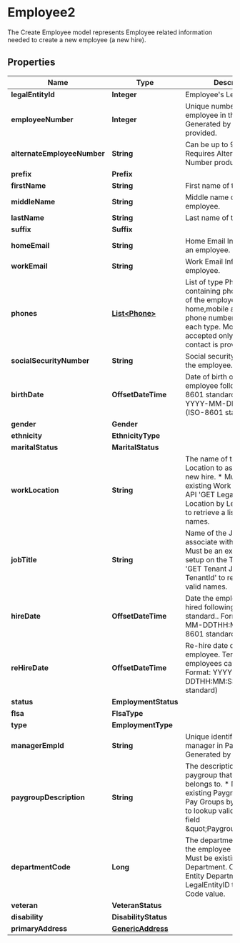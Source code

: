 

# Employee2

The Create Employee model represents Employee related information needed to create a new employee (a new hire).

## Properties

| Name | Type | Description | Notes |
|------------ | ------------- | ------------- | -------------|
|**legalEntityId** | **Integer** | Employee&#39;s LegalEntityId.              |  |
|**employeeNumber** | **Integer** | Unique number of the employee in the tenant. Generated by Paycor if not provided.              |  [optional] |
|**alternateEmployeeNumber** | **String** | Can be up to 9 characters, Requires Alternate Employee Number product offering. |  [optional] |
|**prefix** | **Prefix** |  |  [optional] |
|**firstName** | **String** | First name of the employee. |  |
|**middleName** | **String** | Middle name of the employee. |  [optional] |
|**lastName** | **String** | Last name of the employee. |  |
|**suffix** | **Suffix** |  |  [optional] |
|**homeEmail** | **String** | Home Email Information of an employee.              |  [optional] |
|**workEmail** | **String** | Work Email Information of an employee.              |  [optional] |
|**phones** | [**List&lt;Phone&gt;**](Phone.md) | List of type Phone containing phone numbers of the employee. Accepts home,mobile and work phone numbers, upto 1 of each type. Mobile phone is accepted only if home contact is provided.               |  [optional] |
|**socialSecurityNumber** | **String** | Social security number of the employee. |  [optional] |
|**birthDate** | **OffsetDateTime** | Date of birth of the employee following the ISO 8601 standard. Format: YYYY-MM-DDTHH:MM:SSZ  (ISO-8601 standard)  |  [optional] |
|**gender** | **Gender** |  |  [optional] |
|**ethnicity** | **EthnicityType** |  |  [optional] |
|**maritalStatus** | **MaritalStatus** |  |  [optional] |
|**workLocation** | **String** | The name of the Work Location to associate with new hire.  * Must be an existing Work Location. Use API &#39;GET Legal Entity Work Location by Legal Entity ID&#39; to retrieve a list of valid names.              |  [optional] |
|**jobTitle** | **String** | Name of the Job Title to associate with new hire.  * Must be an existing Job setup on the Tenant. Use API &#39;GET Tenant Job Titles by TenantId&#39; to retrieve a list of valid names.              |  [optional] |
|**hireDate** | **OffsetDateTime** | Date the employee was hired following the ISO 8601 standard.. Format: YYYY-MM-DDTHH:MM:SSZ  (ISO-8601 standard)               |  |
|**reHireDate** | **OffsetDateTime** | Re-hire date of the employee. Terminated employees can be rehired.  Format: YYYY-MM-DDTHH:MM:SSZ  (ISO-8601 standard)  |  [optional] |
|**status** | **EmploymentStatus** |  |  |
|**flsa** | **FlsaType** |  |  [optional] |
|**type** | **EmploymentType** |  |  [optional] |
|**managerEmpId** | **String** | Unique identifier of the manager in Paycor&#39;s system. Generated by Paycor. |  [optional] |
|**paygroupDescription** | **String** | The description of the paygroup that the employee belongs to.  * Must be existing Paygroup. Call GET Pay Groups by LegalEntityID to lookup valid values in the field \&quot;PaygroupName\&quot;.               |  |
|**departmentCode** | **Long** | The department code that the employee belongs to.   * Must be existing Department. Call Get Legal Entity Departments by LegalEntityID to get valid Code value.              |  |
|**veteran** | **VeteranStatus** |  |  [optional] |
|**disability** | **DisabilityStatus** |  |  [optional] |
|**primaryAddress** | [**GenericAddress**](GenericAddress.md) |  |  |



